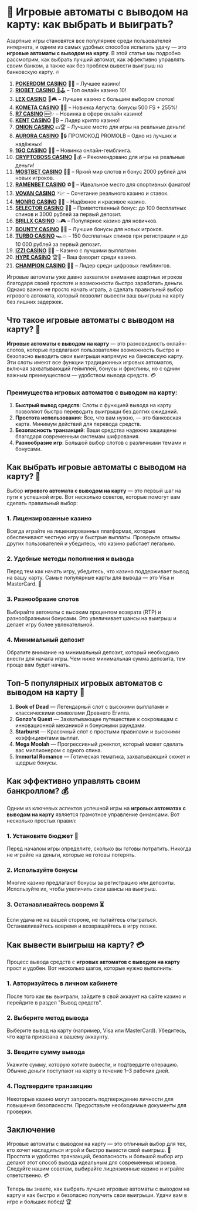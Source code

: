 # 🎰 Игровые автоматы с выводом на карту: как выбрать и выиграть?

Азартные игры становятся все популярнее среди пользователей интернета, и одним из самых удобных способов испытать удачу — это **игровые автоматы с выводом на карту**. В этой статье мы подробно рассмотрим, как выбрать лучший автомат, как эффективно управлять своим банком, а также как без проблем вывести выигрыш на банковскую карту. 🔥
1. [**POKERDOM CASINO**](https://4pd-stat.com/click/65c385136bcc63141167f1e3/4450/13807/subaccount) 🎰🔥 – Лучшее казино!
1. [**RIOBET CASINO** 🌟🕹️](https://tracker.rioaffi.com/link?btag=1027246_346134) – Топ онлайн казино 10!
1. [**LEX CASINO**](https://lex-ircp01.com/c71ab4dfb) 🎯🎮 – Лучшее казино с большим выбором слотов!
1. [**KOMETA CASINO**](https://stars-flight.com/s2371995e) 🚀🎁 – Новинка Августа: бонусы 500 FS + 255%!
1. [**R7 CASINO**](https://aristocratic-hall.com/s9f210880) 🆕✨ – Новинка в сфере онлайн казино!
1. [**KENT CASINO**](https://passage-through-deserts.com/de0514c15) 💎₿ – Лидер крипто казино!
1. [**ONION CASINO**](https://obclk001-2d.top/click?offer_id=986&partner_id=10542&landing_id=1798&utm_medium=affiliate&sub_1=oncasino3) 💵🏆 – Лучшее место для игры на реальные деньги!
1. [**AURORA CASINO**](https://10trafic-stat2.com/click/668546566bcc6313411604c7/6766/15114/subaccount?promocode=PROMOLB) 🌌🔒 ПРОМОКОД PROMOLB – Одно из лучших и надёжных!
1. [**1GO CASINO**](https://1go-ircp01.com/ce015f410) 🎉🎲 – Новинка онлайн-гемблинга.
1. [**CRYPTOBOSS CASINO**](https://cryptobossc.online/d847bcfa9) 👑💰 – Рекомендовано для игры на реальные деньги!
1. [**MOSTBET CASINO**](https://ktbtis024ifqfn0mst.com/beQs) 🎡💫 – Яркий мир слотов и бонус 2000 рублей для новых игроков.
1. [**RAMENBET CASINO**](https://get.saltyram.com/ru/registration?apkpop=0&partner=p24970p3296034p5526) ⚽🏅 – Идеальное место для спортивных фанатов!
1. [**VOVAN CASINO**](https://vovan.site/d2375cf9b) 🃏📈 – Сочетание реального казино и ставок.
1. [**MONRO CASINO**](https://mnr-ircp01.com/c3ce72a2c) 🌟💖 – Надёжное и красивое казино.
1. [**SELECTOR CASINO**](https://gosel.pl/SELVK) 🎁🎉 – Приветственный бонус: до 100 бесплатных спинов и 3000 рублей за первый депозит.
1. [**BRILLX CASINO**](https://brillx.pub/BRIVK) 💥🎮 – Популярное казино для новичков.
1. [**BOUNTY CASINO**](https://bounty-casino.de/BOVK) 🎯🎁 – Лучшие бонусы для новых игроков.
1. [**TURBO CASINO**](https://turbo-casino.pro/TURVK) 🏎️💥 – 150 бесплатных спинов при регистрации и до 10 000 рублей за первый депозит.
1. [**IZZI CASINO**](https://izzi-fr03.com/ca7c8a7b7) 💸🔝 – Казино с лучшими выплатами.
1. [**HYPE CASINO**](https://hypekaz.com/dc2f44ad0) 🏆🎉 – Ваш фаворит среди казино.
1. [**CHAMPION CASINO**](https://champcasino.ink/pobeda/doa-hats?p80412p305331p112c) 🥇🎰 – Лидер среди цифровых гемблингов.


Игровые автоматы уже давно захватили внимание азартных игроков благодаря своей простоте и возможности быстро заработать деньги. Однако важно не просто начать играть, а сделать правильный выбор игрового автомата, который позволит вывести ваш выигрыш на карту без лишних задержек.

## Что такое игровые автоматы с выводом на карту? 🎲

**Игровые автоматы с выводом на карту** — это разновидность онлайн-слотов, которые предлагают пользователям возможность быстро и безопасно выводить свои выигрыши напрямую на банковскую карту. Эти слоты имеют все функции традиционных игровых автоматов, включая захватывающий геймплей, бонусы и фриспины, но с одним важным преимуществом — удобством вывода средств. 💳

### Преимущества игровых автоматов с выводом на карту:
1. **Быстрый вывод средств**: Слоты с функцией вывода на карту позволяют быстро переводить выигрыши без долгих ожиданий.
2. **Простота использования**: Все, что вам нужно, — это банковская карта. Минимум действий для перевода средств.
3. **Безопасность транзакций**: Ваши средства надежно защищены благодаря современным системам шифрования.
4. **Разнообразие игр**: Большой выбор слотов с различными темами и бонусами.

## Как выбрать игровые автоматы с выводом на карту? 🎰

Выбор **игрового автомата с выводом на карту** — это первый шаг на пути к успешной игре. Вот несколько советов, которые помогут вам сделать правильный выбор:

### 1. Лицензированные казино
Всегда играйте на лицензированных платформах, которые обеспечивают честную игру и быстрые выплаты. Проверьте отзывы других пользователей и убедитесь, что казино работает легально.

### 2. Удобные методы пополнения и вывода
Перед тем как начать игру, убедитесь, что казино поддерживает вывод на вашу карту. Самые популярные карты для вывода — это Visa и MasterCard. 🏦

### 3. Разнообразие слотов
Выбирайте автоматы с высоким процентом возврата (RTP) и разнообразными бонусами. Это увеличивает шансы на выигрыш и делает игру более увлекательной.

### 4. Минимальный депозит
Обратите внимание на минимальный депозит, который необходимо внести для начала игры. Чем ниже минимальная сумма депозита, тем проще вам будет начать.

## Топ-5 популярных игровых автоматов с выводом на карту 🎯

1. **Book of Dead** — Легендарный слот с высокими выплатами и классическими символами Древнего Египта.
2. **Gonzo's Quest** — Захватывающее путешествие к сокровищам с инновационной механикой и бонусными раундами.
3. **Starburst** — Красочный слот с простыми правилами и высокими коэффициентами выплат.
4. **Mega Moolah** — Прогрессивный джекпот, который может сделать вас миллионером с одного спина.
5. **Immortal Romance** — Готическая тематика, захватывающий сюжет и щедрые бонусы.

## Как эффективно управлять своим банкроллом? 💰

Одним из ключевых аспектов успешной игры на **игровых автоматах с выводом на карту** является грамотное управление финансами. Вот несколько простых правил:

### 1. Установите бюджет 🎯
Перед началом игры определите, сколько вы готовы потратить. Никогда не играйте на деньги, которые не готовы потерять.

### 2. Используйте бонусы
Многие казино предлагают бонусы за регистрацию или депозиты. Используйте их, чтобы увеличить свои шансы на выигрыш.

### 3. Останавливайтесь вовремя ⏳
Если удача не на вашей стороне, не пытайтесь отыграться. Останавливайтесь вовремя и возвращайтесь в игру позже.

## Как вывести выигрыш на карту? 💳

Процесс вывода средств с **игровых автоматов с выводом на карту** прост и удобен. Вот несколько шагов, которые нужно выполнить:

### 1. Авторизуйтесь в личном кабинете
После того как вы выиграли, зайдите в свой аккаунт на сайте казино и перейдите в раздел "Вывод средств".

### 2. Выберите метод вывода
Выберите вывод на карту (например, Visa или MasterCard). Убедитесь, что карта привязана к вашему аккаунту.

### 3. Введите сумму вывода
Укажите сумму, которую хотите вывести, и подтвердите операцию. Обычно деньги поступают на карту в течение 1–3 рабочих дней.

### 4. Подтвердите транзакцию
Некоторые казино могут запросить подтверждение личности для повышения безопасности. Предоставьте необходимые документы для проверки.

## Заключение

Игровые автоматы с выводом на карту — это отличный выбор для тех, кто хочет насладиться игрой и быстро вывести свой выигрыш. 🎰 Простота и удобство транзакций, безопасность и большой выбор игр делают этот способ вывода идеальным для современных игроков. Следуйте нашим советам, выбирайте лицензионные казино и играйте ответственно. 💳

Теперь вы знаете, как выбрать лучшие игровые автоматы с выводом на карту и как быстро и безопасно получить свои выигрыши. Удачи вам в игре и больших побед! 🏆

